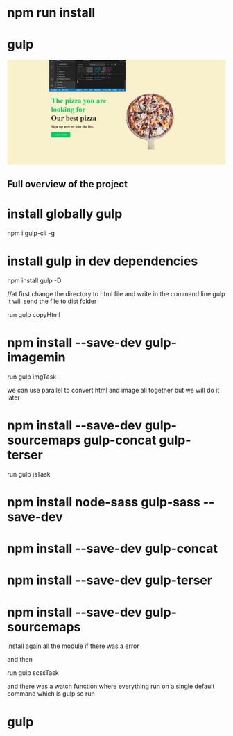 # npm run install 
# gulp

<img src="src/images/first.png" >

## Full overview of the project ##


# install globally gulp

npm i gulp-cli -g 
# install gulp in dev dependencies 

npm install gulp -D

//at first change the directory to html file and 
write in the command line gulp
it will send the file to dist folder

run gulp copyHtml

# npm install --save-dev gulp-imagemin

run gulp imgTask


we can use parallel to convert html and image all together but we will do it later

#  npm install --save-dev gulp-sourcemaps gulp-concat gulp-terser

run gulp jsTask

# npm install node-sass gulp-sass --save-dev

# npm install --save-dev gulp-concat

# npm install --save-dev gulp-terser

# npm install --save-dev gulp-sourcemaps 

install again all the module if there was a error 

and then 

run gulp scssTask

and there was a watch function where everything run on a single default command which is gulp
so run
# gulp




